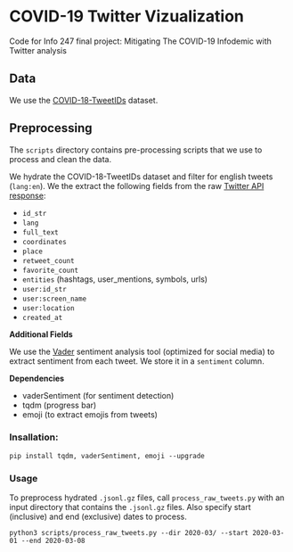 # COVID-19 Twitter Vizualization
Code for Info 247 final project: Mitigating The COVID-19 Infodemic with Twitter analysis

## Data
We use the [COVID-18-TweetIDs](https://github.com/echen102/COVID-19-TweetIDs) dataset.

## Preprocessing

The `scripts` directory contains pre-processing scripts that we use to process and clean the data.

We hydrate the COVID-18-TweetIDs dataset and filter for english tweets (`lang:en`). We the extract the following fields from the raw [Twitter API response](https://developer.twitter.com/en/docs/tweets/data-dictionary/overview/tweet-object):
- `id_str`
- `lang`
- `full_text`
- `coordinates`
- `place`
- `retweet_count`
- `favorite_count`
- `entities` (hashtags, user_mentions, symbols, urls)
- `user:id_str`
- `user:screen_name`
- `user:location`
- `created_at`

**Additional Fields**

We use the [Vader](http://comp.social.gatech.edu/papers/icwsm14.vader.hutto.pdf) sentiment analysis tool (optimized for social media) to extract sentiment from each tweet. We store it in a `sentiment` column.

**Dependencies**

- vaderSentiment (for sentiment detection)
- tqdm (progress bar)
- emoji (to extract emojis from tweets)

### Insallation:
```
pip install tqdm, vaderSentiment, emoji --upgrade
```

### Usage
To preprocess hydrated `.jsonl.gz` files, call `process_raw_tweets.py` with an input directory that contains the `.jsonl.gz` files. Also specify start (inclusive) and end (exclusive) dates to process.
```
python3 scripts/process_raw_tweets.py --dir 2020-03/ --start 2020-03-01 --end 2020-03-08
```

